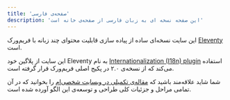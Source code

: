 ```yaml
---
title: 'صفحه‌ی فارسی'
description: 'این صفحه نسخه ای به زبان فارسی از صفحه‌ی خانه است'
---
```


این سایت نسخه‌ای ساده از پیاده سازی قابلیت محتوای چند زبانه با فریم‌ورک [Eleventy](https://www.11ty.dev/) است.

این سایت از پلاگین خود Eleventy به نام [Internationalization (I18n) plugin](https://www.11ty.dev/docs/plugins/i18n/) استفاده ‌می‌کند که از نسخه‌ی ۲.۰ در پکیج اصلی فریم‌ورک قرار گرفته است.

شما شاید علاقه‌مند باشید که [مقاله‌ی تکمیلی در وبسایت شخصی‌ام](https://www.lenesaile.com/en/blog/internationalization-with-eleventy-20-and-netlify/) را بخوانید که در آن تمامی مراحل و جزئیات کلی طراحی و توسعه‌ی این الگو آورده شده است.
